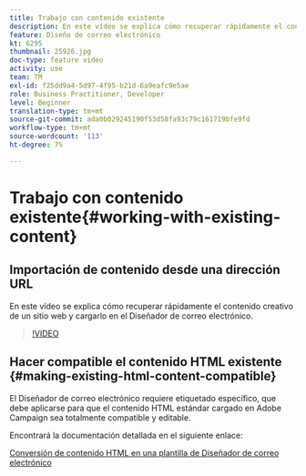```yaml
---
title: Trabajo con contenido existente
description: En este vídeo se explica cómo recuperar rápidamente el contenido creativo de un sitio web y cargarlo en el Diseñador de correo electrónico.
feature: Diseño de correo electrónico
kt: 6295
thumbnail: 25926.jpg
doc-type: feature video
activity: use
team: TM
exl-id: f25dd9a4-5d97-4f95-b21d-6a9eafc9e5ae
role: Business Practitioner, Developer
level: Beginner
translation-type: tm+mt
source-git-commit: ada0b029245190f53d58fa93c79c161719bfe9fd
workflow-type: tm+mt
source-wordcount: '113'
ht-degree: 7%

---
```


# Trabajo con contenido existente{#working-with-existing-content}

## Importación de contenido desde una dirección URL

En este vídeo se explica cómo recuperar rápidamente el contenido creativo de un sitio web y cargarlo en el Diseñador de correo electrónico.

>[!VIDEO](https://video.tv.adobe.com/v/25926?quality=12)

## Hacer compatible el contenido HTML existente {#making-existing-html-content-compatible}

El Diseñador de correo electrónico requiere etiquetado específico, que debe aplicarse para que el contenido HTML estándar cargado en Adobe Campaign sea totalmente compatible y editable.

Encontrará la documentación detallada en el siguiente enlace:

[Conversión de contenido HTML en una plantilla de Diseñador de correo electrónico](https://docs.adobe.com/content/help/en/campaign-standard/using/designing-content/building-email-content/using-existing-content.html#converting-an-html-content)
